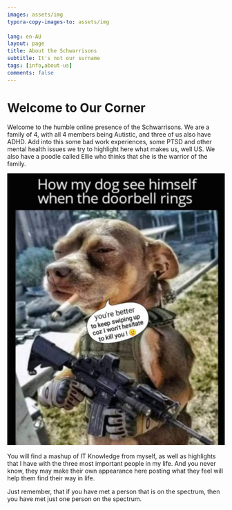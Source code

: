 ```yaml
---
images: assets/img
typora-copy-images-to: assets/img

lang: en-AU
layout: page
title: About the Schwarrisons
subtitle: It's not our surname
tags: [info,about-us]
comments: false
---
```


# Welcome to Our Corner

Welcome to the humble online presence of the Schwarrisons. We are a family of 4, with all 4 members being Autistic, and three of us also have ADHD. Add into this some bad work experiences, some PTSD and other mental health issues we try to highlight here what makes us, well US. We also have a poodle called Ellie who thinks that she is the warrior of the family.

<center><img src="/assets/img/twitter_EyN4-NtWQAUQ4xs.jpg" alt="small dog in fatigues with a mini AR15. Captioned: How my dog see himself when the doorbell rings"/></center>

You will find a mashup of IT Knowledge from myself, as well as highlights that I have with the three most important people in my life. And you never know, they may make their own appearance here posting what they feel will help them find their way in life.

Just remember, that if you have met a person that is on the spectrum, then you have met just one person on the spectrum.